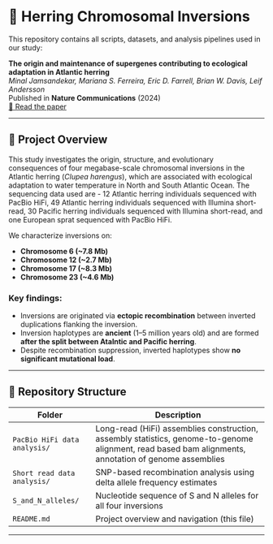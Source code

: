 # 🧬 Herring Chromosomal Inversions

This repository contains all scripts, datasets, and analysis pipelines used in our study:

**The origin and maintenance of supergenes contributing to ecological adaptation in Atlantic herring**  
*Minal Jamsandekar, Mariana S. Ferreira, Eric D. Farrell, Brian W. Davis, Leif Andersson*  
Published in **Nature Communications** (2024)  
[🔗 Read the paper](https://www.nature.com/articles/s41467-024-53079-7)

---

## 🧠 Project Overview

This study investigates the origin, structure, and evolutionary consequences of four megabase-scale chromosomal inversions in the Atlantic herring (*Clupea harengus*), which are associated with ecological adaptation to water temperature in North and South Atlantic Ocean. The sequencing data used are - 12 Atlantic herring individuals sequenced with PacBio HiFi, 49 Atlantic herring individuals sequenced with Illumina short-read, 30 Pacific herring individuals sequenced with Illumina short-read, and one European sprat sequenced with PacBio HiFi.

We characterize inversions on:
- **Chromosome 6 (~7.8 Mb)**
- **Chromosome 12 (~2.7 Mb)**
- **Chromosome 17 (~8.3 Mb)**
- **Chromosome 23 (~4.6 Mb)**

### Key findings:
- Inversions are originated via **ectopic recombination** between inverted duplications flanking the inversion.
- Inversion haplotypes are **ancient** (1–5 million years old) and are formed **after the split between Atalntic and Pacific herring**.
- Despite recombination suppression, inverted haplotypes show **no significant mutational load**.

---

## 📂 Repository Structure

| Folder | Description |
|--------|-------------|
| `PacBio HiFi data analysis/` | Long-read (HiFi) assemblies construction, assembly statistics, genome-to-genome alignment, read based bam alignments, annotation of genome assemblies |
| `Short read data analysis/` | SNP-based recombination analysis using delta allele frequency estimates |
| `S_and_N_alleles/` | Nucleotide sequence of S and N alleles for all four inversions |
| `README.md` | Project overview and navigation (this file) |

---
